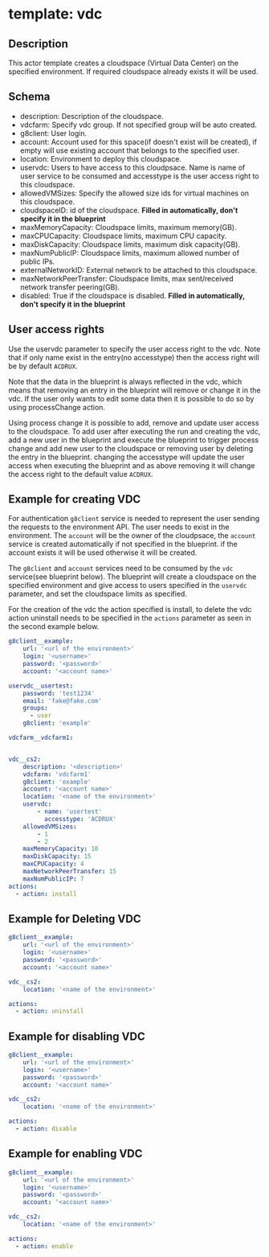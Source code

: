 # template: vdc

## Description

This actor template creates a cloudspace (Virtual Data Center) on the specified environment. If required cloudspace already exists it will be used.

## Schema

- description: Description of the cloudspace.
- vdcfarm: Specify vdc group. If not specified group will be auto created.
- g8client: User login.
- account: Account used for this space(if doesn't exist will be created), if empty will use existing account that belongs to the specified user.
- location: Environment to deploy this cloudspace.
- uservdc: Users to have access to this cloudpsace. Name is name of user service to be consumed and accesstype is the user access right to this cloudspace.
- allowedVMSizes: Specify the allowed size ids for virtual machines on this cloudspace.
- cloudspaceID: id of the cloudspace. **Filled in automatically, don't specify it in the blueprint**
- maxMemoryCapacity: Cloudspace limits, maximum memory(GB).
- maxCPUCapacity: Cloudspace limits, maximum CPU capacity.
- maxDiskCapacity: Cloudspace limits, maximum disk capacity(GB).
- maxNumPublicIP: Cloudspace limits, maximum allowed number of public IPs.
- externalNetworkID: External network to be attached to this cloudspace.
- maxNetworkPeerTransfer: Cloudspace limits, max sent/received network transfer peering(GB).
- disabled: True if the cloudspace is disabled. **Filled in automatically, don't specify it in the blueprint**

## User access rights

Use the uservdc parameter to specify the user access right to the vdc. Note that if only name exist in the entry(no accesstype) then the access right will be by default `ACDRUX`.

Note that the data in the blueprint is always reflected in the vdc, which means that removing an entry in the blueprint will remove or change it in the vdc. If the user only wants to edit some data then it is possible to do so by using processChange action.

Using process change it is possible to add, remove and update user access to the cloudspace. To add user after executing the run and creating the vdc, add a new user in the blueprint and execute the blueprint to trigger process change and add new user to the cloudspace or removing user by deleting the entry in the blueprint. changing the accesstype will update the user access when executing the blueprint and as above removing it will change the access right to the default value `ACDRUX`.

## Example for creating VDC

For authentication `g8client` service is needed to represent the user sending the requests to the environment API. The user needs to exist in the environment. The `account` will be the owner of the cloudpsace, the `account` service is created automatically if not specified in the blueprint. if the account exists it will be used otherwise it will be created.

The `g8client` and `account` services need to be consumed by the `vdc` service(see blueprint below). The blueprint will create a cloudspace on the specified environment and give access to users specified in the `uservdc` parameter, and set the cloudspace limits as specified.

For the creation of the vdc the action specified is install, to delete the vdc action uninstall needs to be specified in the `actions` parameter as seen in the second example below.

```yaml
g8client__example:
    url: '<url of the environment>'
    login: '<username>'
    password: '<password>'
    account: '<account name>'

uservdc__usertest:
    password: 'test1234'
    email: 'fake@fake.com'
    groups:
      - user
    g8client: 'example'

vdcfarm__vdcfarm1:


vdc__cs2:
    description: '<description>'
    vdcfarm: 'vdcfarm1'
    g8client: 'example'
    account: '<account name>'
    location: '<name of the environment>'
    uservdc:
        - name: 'usertest'
          accesstype: 'ACDRUX'
    allowedVMSizes:
        - 1
        - 2
    maxMemoryCapacity: 10
    maxDiskCapacity: 15
    maxCPUCapacity: 4
    maxNetworkPeerTransfer: 15
    maxNumPublicIP: 7
actions:
  - action: install
```

## Example for Deleting VDC

```yaml
g8client__example:
    url: '<url of the environment>'
    login: '<username>'
    password: '<password>'
    account: '<account name>'

vdc__cs2:
    location: '<name of the environment>'

actions:
  - action: uninstall
```

## Example for disabling VDC

```yaml
g8client__example:
    url: '<url of the environment>'
    login: '<username>'
    password: '<password>'
    account: '<account name>'

vdc__cs2:
    location: '<name of the environment>'

actions:
  - action: disable
```

## Example for enabling VDC

```yaml
g8client__example:
    url: '<url of the environment>'
    login: '<username>'
    password: '<password>'
    account: '<account name>'

vdc__cs2:
    location: '<name of the environment>'

actions:
  - action: enable
```
